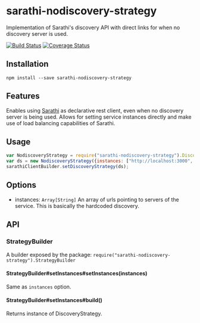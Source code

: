 # sarathi-nodiscovery-strategy
Implementation of Sarathi's discovery API with direct links for when no discovery server is used.

[![Build Status](https://travis-ci.org/nikhilw/sarathi-nodiscovery-strategy.svg?branch=master)](https://travis-ci.org/nikhilw/sarathi-nodiscovery-strategy) [![Coverage Status](https://coveralls.io/repos/github/nikhilw/sarathi-nodiscovery-strategy/badge.svg?branch=master)](https://coveralls.io/github/nikhilw/sarathi-nodiscovery-strategy?branch=master)

## Installation
```npm
npm install --save sarathi-nodiscovery-strategy
```
## Features
Enables using [Sarathi](https://www.npmjs.com/package/sarathi) as declarative rest client, even when no discovery server is being used. Allows for setting service instances directly and make use of load balancing capabilities of Sarathi.

## Usage
```javascript
var NodiscoveryStrategy = require("sarathi-nodiscovery-strategy").DiscoveryStrategy;
var ds = new NodiscoveryStrategy({instances: ["http://localhost:3000", "http://localhost:3001"]})
sarathiClientBuilder.setDiscoveryStrategy(ds);
```
## Options
* instances: ```Array[String]``` An array of urls pointing to servers of the service. This is basically the hardcoded discovery.

## API
### StrategyBuilder
A builder exposed by the package: ```require("sarathi-nodiscovery-strategy").StrategyBuilder```

#### StrategyBuilder#setInstances#setInstances(instances)
Same as ```instances``` option.

#### StrategyBuilder#setInstances#build()
Returns instance of DiscoveryStrategy.
